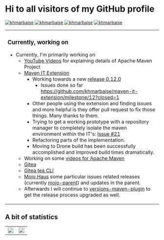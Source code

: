 # Hi to all visitors of my GitHub profile

<p>
<a href="https://twitter.com/khmarbaise" target="blank"><img src="https://img.shields.io/twitter/follow/khmarbaise?logo=twitter&style=flat" alt="khmarbaise" /></a>
<a href="https://github.com/khmarbaise" target="blank"><img src="https://img.shields.io/github/followers/khmarbaise?style=social" alt="khmarbaise" /></a>
<a href="https://github.com/khmarbaise" target="blank"><img src="https://img.shields.io/github/stars/khmarbaise?style=social" alt="khmarbaise" /></a>
<a href="https://www.youtube.com/channel/UCIZzIp6FiUaxFVOz1LGF7jQ" target="blank"><img src="https://img.shields.io/youtube/channel/views/UCIZzIp6FiUaxFVOz1LGF7jQ?style=social" alt="khmarbaise" /></a>
</p>

<table><tr>
<td>

### Currently, working on
<!-- currently_working_on start -->
- Currently, I'm primarily working on
   * [YouTube Videos](https://www.youtube.com/channel/UCIZzIp6FiUaxFVOz1LGF7jQ) for explaining details of Apache Maven Project
   * [Maven IT Extension](https://github.com/khmarbaise/maven-it-extension)
     * Working towards a new [release 0.12.0](https://github.com/khmarbaise/maven-it-extension/milestone/12)
       * Issues done so far https://github.com/khmarbaise/maven-it-extension/milestone/12?closed=1
     * Other people using the extension and finding issues and more helpful is they offer pull request 
       to fix those things. Many thanks to them.
     * Trying to get a working prototype with a repository manager to completely 
       isolate the maven environment within the IT's: [Issue #21](https://github.com/khmarbaise/maven-it-extension/issues/21)
     * Refactoring parts of the implementation.
     * Moving to Drone build has been successfully accomplished and improved build times dramatically.
  * Working on some [videos for Apache Maven](https://www.youtube.com/channel/UCIZzIp6FiUaxFVOz1LGF7jQ)
  * [Gitea](https://github.com/go-gitea/gitea)
  * [Gitea tea CLI](https://gitea.com/gitea/tea)
  * [Mojo Haus](https://github.com/mojohaus) some particular issues related
    releases (currently [mojo-parent](https://github.com/mojohaus/mojo-parent)) and 
    updates in the parent. 
  * Afterwards I will continue to [versions-maven-plugin](https://github.com/mojohaus/versions-maven-plugin)
    to get the release process upgraded as well.

<!-- currently_working_on end -->
</tr>
</table>

## A bit of statistics
<table><tr><td>
<img src="https://github-readme-stats.vercel.app/api?username=khmarbaise&show_icons=true&theme=merko&count_private=true&hide_border=true" style="width: 100%" />
</td><td valign="top" width="50%">
<img src="https://github-readme-stats.vercel.app/api/top-langs/?username=khmarbaise&theme=merko&hide_border=true&layout=compact" style="width: 100%" />
</td></tr></table>
<br/>

<!--
**khmarbaise/khmarbaise** is a ✨ _special_ ✨ repository because its `README.md` (this file) appears on your GitHub profile.

Here are some ideas to get you started:

- 🔭 I’m currently working on ...
- 🌱 I’m currently learning ...
- 👯 I’m looking to collaborate on ...
- 🤔 I’m looking for help with ...
- 💬 Ask me about ...
- 📫 How to reach me: ...
- 😄 Pronouns: ...
- ⚡ Fun fact: ...

-->
